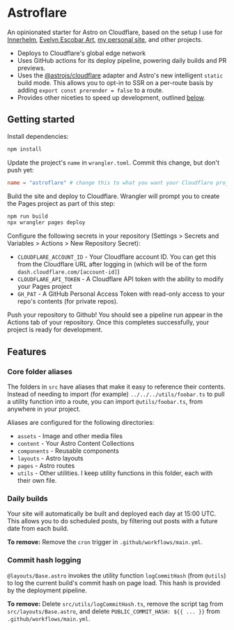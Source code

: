 # Astroflare

An opinionated starter for Astro on Cloudflare, based on the setup I use for [Innerhelm](https://innerhelm.com), [Evelyn Escobar Art](https://evelynescobar.art), [my personal site](https://tylermercer.net), and other projects.

- Deploys to Cloudflare's global edge network
- Uses GitHub actions for its deploy pipeline, powering daily builds and PR previews.
- Uses the [@astrojs/cloudflare](https://docs.astro.build/en/guides/integrations-guide/cloudflare/) adapter and Astro's new intelligent `static` build mode. This allows you to opt-in to SSR on a per-route basis by adding `export const prerender = false` to a route.
- Provides other niceties to speed up development, outlined [below](#features).

## Getting started

Install dependencies:

```bash
npm install
```

Update the project's `name` in `wrangler.toml`. Commit this change, but don't push yet:

```toml
name = "astroflare" # change this to what you want your Cloudflare project's name to be
```

Build the site and deploy to Cloudflare. Wrangler will prompt you to create the Pages project as part of this step:

```bash
npm run build
npx wrangler pages deploy
```

Configure the following secrets in your repository (Settings > Secrets and Variables > Actions > New Repository Secret):

- `CLOUDFLARE_ACCOUNT_ID` - Your Cloudflare account ID. You can get this from the Cloudflare URL after logging in (which will be of the form `dash.cloudflare.com/[account-id]`)
- `CLOUDFLARE_API_TOKEN` - A Cloudflare API token with the ability to modify your Pages project
- `GH_PAT` - A GitHub Personal Access Token with read-only access to your repo's contents (for private repos).

Push your repository to Github! You should see a pipeline run appear in the Actions tab of your repository. Once this completes successfully, your project is ready for development.

## Features

### Core folder aliases

The folders in `src` have aliases that make it easy to reference their contents. Instead of needing to import (for example) `../../../utils/foobar.ts` to pull a utility function into a route, you can import `@utils/foobar.ts`, from anywhere in your project.

Aliases are configured for the following directories:

- `assets` - Image and other media files
- `content` - Your Astro Content Collections
- `components` - Reusable components
- `layouts` - Astro layouts
- `pages` - Astro routes
- `utils` - Other utilities. I keep utility functions in this folder, each with their own file.

### Daily builds

Your site will automatically be built and deployed each day at 15:00 UTC. This allows you to do scheduled posts, by filtering out posts with a future date from each build.

**To remove:** Remove the `cron` trigger in `.github/workflows/main.yml`.

### Commit hash logging

`@layouts/Base.astro` invokes the utility function `logCommitHash` (from `@utils`) to log the current build's commit hash on page load. This hash is provided by the deployment pipeline.

**To remove:** Delete `src/utils/logCommitHash.ts`, remove the script tag from `src/layouts/Base.astro`, and delete `PUBLIC_COMMIT_HASH: ${{ ... }}` from `.github/workflows/main.yml`.